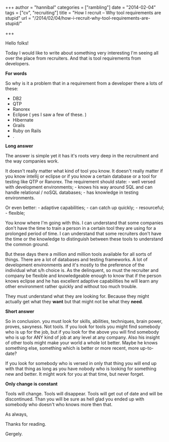 +++
author = "hannibal"
categories = ["rambling"]
date = "2014-02-04"
tags = ["cv", "recruiting"]
title = "How I recruit – Why tool requirements are stupid"
url = "/2014/02/04/how-i-recruit-why-tool-requirements-are-stupid/"

+++

Hello folks!

Today I would like to write about something very interesting I'm seeing all over the place from recruiters. And that is tool requirements from developers.

**For words**

So why is it a problem that in a requirement from a developer there a lots of these:

- DB2
- QTP
- Ranorex
- Eclipse ( yes I saw a few of these. )
- Hibernate
- Grails
- Ruby on Rails
- .

**Long answer**

The answer is simple yet it has it's roots very deep in the recruitment and the way companies work.

It doesn't really matter what kind of tool you know. It doesn't really matter if you know intellij or eclipse or if you know a certain database or a tool for testing like QTP or Ranorex. The requirement should state: - well versed with development environments; - knows his way around SQL and can handle relational / noSQL databases; - has knowledge in testing environments.

Or even better: - adaptive capabilities; - can catch up quickly; - resourceful; - flexible;

You know where I'm going with this. I can understand that some companies don't have the time to train a person in a certain tool they are using for a prolonged period of time. I can understand that some recruiters don't have the time or the knowledge to distinguish between these tools to understand the common ground.

But these days there a million and million tools available for all sorts of things. There are a lot of databases and testing frameworks. A lot of development environments and it's mostly to the preference of the individual what s/h choice is. As the delinquent, so must the recruiter and company be flexible and knowledgeable enough to know that if the person knows eclipse and he has excellent adaptive capabilities he will learn any other environment rather quickly and without too much trouble.

They must understand what they are looking for. Because they might actually get what they **want** but that might not be what they **need**.

**Short answer**

So in conclusion. you must look for skills, abilities, techniques, brain power, proves, savyness. Not tools. If you look for tools you might find somebody who is up for the job, but if you look for the above you will find somebody who is up for ANY kind of job at any level at any company. Also his insight of other tools might make your world a whole lot better. Maybe he knows something else, something which is better or more recent, more up-to-date?

If you look for somebody who is versed in only that thing you will end up with that thing as long as you have nobody who is looking for something new and better. It might work for you at that time, but never forget.

**Only change is constant**

Tools will change. Tools will disappear. Tools will get out of date and will be discontinued. Than you will be sure as hell glad you ended up with somebody who doesn't who knows more then that.

As always,

Thanks for reading.

Gergely.
